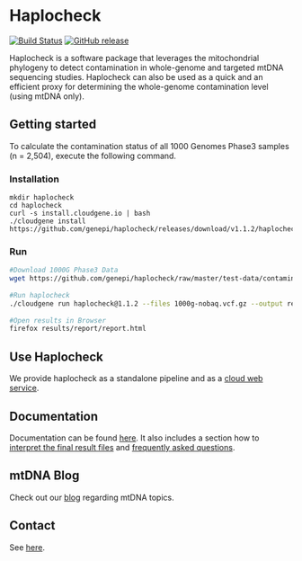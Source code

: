# Haplocheck
[![Build Status](https://travis-ci.org/genepi/haplocheck.svg?branch=master)](https://travis-ci.org/genepi/haplocheck)
[![GitHub release](https://img.shields.io/github/release/genepi/haplocheck.svg)](https://GitHub.com/genepi/haplocheck/releases/)

Haplocheck is a software package that leverages the mitochondrial phylogeny to detect contamination in whole-genome and targeted mtDNA sequencing studies. Haplocheck can also be used as a quick and an efficient proxy for determining the whole-genome contamination level (using mtDNA only).  

## Getting started
To calculate the contamination status of all 1000 Genomes Phase3 samples (n = 2,504), execute the following command.  

### Installation

    mkdir haplocheck 
    cd haplocheck
    curl -s install.cloudgene.io | bash 
    ./cloudgene install https://github.com/genepi/haplocheck/releases/download/v1.1.2/haplocheck.zip 

### Run 
```sh
#Download 1000G Phase3 Data
wget https://github.com/genepi/haplocheck/raw/master/test-data/contamination/1000G/all/1000g-nobaq.vcf.gz 
    
#Run haplocheck
./cloudgene run haplocheck@1.1.2 --files 1000g-nobaq.vcf.gz --output results  
    
#Open results in Browser
firefox results/report/report.html
```

## Use Haplocheck
We provide haplocheck as a standalone pipeline and as a [cloud web service](https://mitoverse.i-med.ac.at). 

## Documentation
Documentation can be found [here](https://mitoverse.readthedocs.io/en/latest). It also includes a section how to [interpret the final result files](https://mitoverse.readthedocs.io/en/latest/interpret/) and [frequently asked questions](https://mitoverse.readthedocs.io/en/latest/faq).

## mtDNA Blog
Check out our [blog](http://haplogrep.i-med.ac.at/blog/) regarding mtDNA topics.

## Contact
See [here](https://mitoverse.readthedocs.io/en/latest/contact/).
